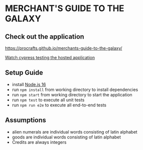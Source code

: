 # MERCHANT'S GUIDE TO THE GALAXY

## Check out the application

https://procrafts.github.io/merchants-guide-to-the-galaxy/

[Watch cypress testing the hosted application](cypress-tests-on-hosted-app.mp4)

## Setup Guide

- install [Node.js 16](https://nodejs.org/de/download/releases/)
- run `npm install` from working directory to install dependencies
- run `npm start` from working directory to start the application
- run `npm test` to execute all unit tests
- run `npm run e2e` to execute all end-to-end tests

## Assumptions

- alien numerals are individual words consisting of latin alphabet
- goods are individual words consisting of latin alphabet
- Credits are always integers
